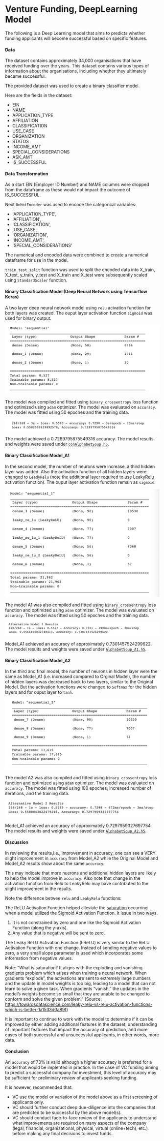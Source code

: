 # Venture Funding, DeepLearning Model

The following is a Deep Learning model that aims to predicts whether funding applicants will become successful based on specific features.  
#### Data

The dataset contains approximately 34,000 organisations that have received funding over the years. This dataset contains various types of information about the organisations, including whether they ultimately became successful.

The provided dataset was used to create a binary classifier model.

Here are the fields in the dataset:

* EIN
* NAME
* APPLICATION_TYPE
* AFFILIATION
* CLASSIFICATION
* USE_CASE
* ORGANIZATION
* STATUS
* INCOME_AMT
* SPECIAL_CONSIDERATIONS
* ASK_AMT
* IS_SUCCESSFUL

#### Data Transformation

As a start EIN (Employer ID Number) and NAME columns were dropped from the dataframe as these would not impact the outcome of IS_SUCCESSFUL.  

Next `OnHotEncoder` was used to encode the categorical variables:

* 'APPLICATION_TYPE',
* 'AFFILIATION',
* 'CLASSIFICATION',
* 'USE_CASE',
* 'ORGANIZATION',
* 'INCOME_AMT',
* 'SPECIAL_CONSIDERATIONS'

The numerical and encoded data were combined to create a numerical dataframe for use in the model.

`train_test_split` function was used to split the encoded data into X_train, X_test, y_train, y_test and X_train and X_test were subsequently scaled using `StandardScaler` function.

#### Binary Classification Model (Deep Neural Network using Tensorflow Keras)

A two layer deep neural network model using `relu` acivation function for both layers was created.  The ouput layer activation function `sigmoid` was used for binary output.  

![Oringal Deep Learning Model](https://github.com/KSohi-max/Venture_Fund_DeepLearning/blob/main/Images/Original_DL_Model.png)

The model was compiled and fitted using `binary_crossentropy` loss function and optimized using `adam` optimizer.  The model was evaluated on `accuracy`.  The model was fitted using 50 epoches and the training data.

![Model Accuracy](https://github.com/KSohi-max/Venture_Fund_DeepLearning/blob/main/Images/Original_DL_Model%20Accuracy.png)

The model achieved a 0.7289795875549316 accuracy.
The model results and weights were saved under [`conAlphabetSoup.h5`](https://github.com/KSohi-max/Venture_Fund_DeepLearning/blob/main/conAlphabetSoup.h5). 

#### Binary Classification Model_A1

In the second model, the number of neurons were increase, a third hidden layer was added.  Also the activation function of all hidden layers were changed to `LeadyRelu` (note the additional layer required to use LeakyRelu activation function). The ouput layer activation function remain as `sigmoid`. 

![Deep Learning Model_A1](https://github.com/KSohi-max/Venture_Fund_DeepLearning/blob/main/Images/DL_Model_A1.png)

The model A1 was also compiled and fitted using `binary_crossentropy` loss function and optimized using `adam` optimizer.  The model was evaluated on `accuracy`.  The model was fitted using 50 epoches and the training data.

![Model_A1 Accuracy](https://github.com/KSohi-max/Venture_Fund_DeepLearning/blob/main/Images/DL_Model_A1%20Acurracy.png)

Model_A1 achieved an accuracy of approximately 0.7301457524299622. 
The model results and weights were saved under [`AlphabetSoup_A1.h5`](https://github.com/KSohi-max/Venture_Fund_DeepLearning/blob/main/AlphabetSoup_A1.h5). 

#### Binary Classification Model_A2

In the third and final model, the number of neurons in hidden layer were the same as Model_A1 (i.e. increased compared to Orginal Model), the number of hidden layers was decreased back to two layers, similar to the Original Model.  But the activation functions were changed to `Softmax` for the hidden layers and for ouput layer to `tanh`.

![Deep Learning Model_A2](https://github.com/KSohi-max/Venture_Fund_DeepLearning/blob/main/Images/DL_Model_A2.png)

The model A2 was also compiled and fitted using `binary_crossentropy` loss function and optimized using `adam` optimizer.  The model was evaluated on `accuracy`.  The model was fitted using 100 epoches, increased number of iterations, and the training data.

![Model_A2 Accuracy](https://github.com/KSohi-max/Venture_Fund_DeepLearning/blob/main/Images/DL_Model_A2%20Acurracy.png)

Model_A1 achieved an accuracy of approximately 0.7297959327697754. 
The model results and weights were saved under [`AlphabetSoup_A2.h5`](https://github.com/KSohi-max/Venture_Fund_DeepLearning/blob/main/AlphabetSoup_A2.h5).

#### Discussion

In reviewing the results,i.e., improvement in accuracy, one can see a VERY slight improvement in `accuracy` from Model_A2 while the Original Model and Model_A2 results show about the same `accuracy`.  

This may indicate that more nuerons and additional hidden layers are likely to help the model improve in `accuracy`.  Also note that change in the activation function from Relu to LeakyRelu may have contributed to the slight improvement in the results.  

Note the difference betwee `relu` and `LeakyRelu` functions:

The ReLU Activation Function helped alleviate the [saturation](https://towardsdatascience.com/leaky-relu-vs-relu-activation-functions-which-is-better-1a1533d0a89f) occurring when a model utilized the Sigmoid Activation Function. It issue in two ways.

1. It is not constrained by zero and one like the Sigmoid Activation Function (along the y-axis).
2. Any value that is negative will be sent to zero.

The Leaky ReLU Activation Function (LReLU) is very similar to the ReLU Activation Function with one change. Instead of sending negative values to zero, a very small slope parameter is used which incorporates some information from negative values.

Note: "What is saturation? It aligns with the exploding and vanishing gradients problem which arises when training a neural network. When gradients “explode”, the activations are sent to extremely large numbers and the update in model weights is too big, leading to a model that can not learn to solve a given task. When gradients “vanish,” the updates in the model’s weights become so small that they are unable to be changed to conform and solve the given problem." (Source:  https://towardsdatascience.com/leaky-relu-vs-relu-activation-functions-which-is-better-1a1533d0a89f)

It is important to continue to work with the model to determine if it can be improved by either adding additional features in the dataset, understanding of important features that impact the accuracy of prediction, and more cases of both successful and unsuccessful applicants, in other words, more data.

#### Conclusion

An `accuracy` of 73% is valid although a higher accuracy is preferred for a model that would be implented in practice.  In the case of VC funding aiming to predict a successful company for investment, this level of accuracy may be sufficient for preliminary review of applicants seeking funding.  

It is however, recommended that: 

* VC use the model or variation of the model above as a first screening of applicants only.
* VC should further conduct deep due-diligence into the companies that are predicted to be successful by the above model(s).
* VC should conduct face-to-face review of the applicants to understand what improvements are required on many aspects of the company (legal, financial, organizational, physical, virtual (online+tech), etc.) before making any final decisions to invest funds.
